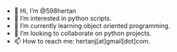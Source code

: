 - 👋 Hi, I’m @598hertan
- 👀 I’m interested in python scripts.
- 🌱 I’m currently learning object oriented programming.
- 💞️ I’m looking to collaborate on python projects.
- 📫 How to reach me: hertanj[at]gmail[dot]com.

<!---
598hertan/598hertan is a ✨ special ✨ repository because its `README.md` (this file) appears on your GitHub profile.
You can click the Preview link to take a look at your changes.
--->
